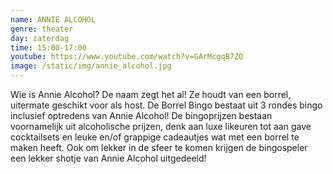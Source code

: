 ```yaml
---
name: ANNIE ALCOHOL
genre: theater
day: zaterdag
time: 15:00-17:00
youtube: https://www.youtube.com/watch?v=GArMcgqB7ZQ
image: /static/img/annie_alcohol.jpg
---
```

Wie is Annie Alcohol? De naam zegt het al! Ze houdt van een borrel, uitermate geschikt voor als host.
De Borrel Bingo bestaat uit 3 rondes bingo inclusief optredens van Annie Alcohol!
De bingoprijzen bestaan voornamelijk uit alcoholische prijzen, denk aan luxe likeuren tot aan gave cocktailsets en leuke en/of grappige cadeautjes wat met een borrel te maken heeft. Ook om lekker in de sfeer te komen krijgen de bingospeler een lekker shotje van Annie Alcohol uitgedeeld!
